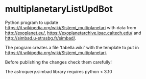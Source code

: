 # multiplanetaryListUpdBot
Python program to update https://it.wikipedia.org/wiki/Sistemi_multiplanetari with data from http://exoplanet.eu/, https://exoplanetarchive.ipac.caltech.edu/ and http://simbad.u-strasbg.fr/simbad/.

The program creates a file 'tabella.wiki' with the template to put in https://it.wikipedia.org/wiki/Sistemi_multiplanetari.

Before publishing the changes check them carefully!

The astroquery.simbad library requires python < 3.10
